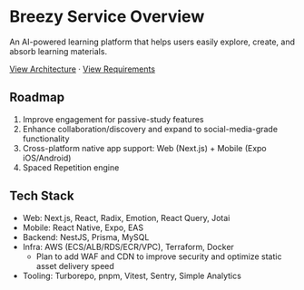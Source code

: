 # Breezy Service Overview

An AI-powered learning platform that helps users easily explore, create, and absorb learning materials.

[View Architecture](architecture.md) · [View Requirements](requirements_en.md)

## Roadmap

1. Improve engagement for passive-study features
2. Enhance collaboration/discovery and expand to social-media-grade functionality
3. Cross-platform native app support: Web (Next.js) + Mobile (Expo iOS/Android)
4. Spaced Repetition engine

## Tech Stack

- Web: Next.js, React, Radix, Emotion, React Query, Jotai
- Mobile: React Native, Expo, EAS
- Backend: NestJS, Prisma, MySQL
- Infra: AWS (ECS/ALB/RDS/ECR/VPC), Terraform, Docker
  - Plan to add WAF and CDN to improve security and optimize static asset delivery speed
- Tooling: Turborepo, pnpm, Vitest, Sentry, Simple Analytics

